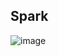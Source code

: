 ## Spark
![image](https://user-images.githubusercontent.com/25127495/165420441-d27741cc-f1be-4262-8693-d8dc135e1af8.png)
